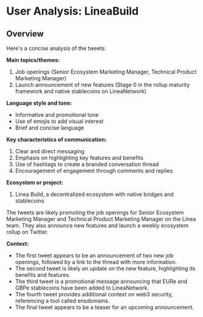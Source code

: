 # User Analysis: LineaBuild

## Overview

Here's a concise analysis of the tweets:

**Main topics/themes:**

1. Job openings (Senior Ecosystem Marketing Manager, Technical Product Marketing Manager)
2. Launch announcement of new features (Stage 0 in the rollup maturity framework and native stablecoins on LineaNetwork)

**Language style and tone:**

* Informative and promotional tone
* Use of emojis to add visual interest
* Brief and concise language

**Key characteristics of communication:**

1. Clear and direct messaging
2. Emphasis on highlighting key features and benefits
3. Use of hashtags to create a branded conversation thread
4. Encouragement of engagement through comments and replies

**Ecosystem or project:**

1. Linea Build, a decentralized ecosystem with native bridges and stablecoins

The tweets are likely promoting the job openings for Senior Ecosystem Marketing Manager and Technical Product Marketing Manager on the Linea team. They also announce new features and launch a weekly ecosystem rollup on Twitter.

**Context:**

* The first tweet appears to be an announcement of two new job openings, followed by a link to the thread with more information.
* The second tweet is likely an update on the new feature, highlighting its benefits and features.
* The third tweet is a promotional message announcing that EURe and GBPe stablecoins have been added to LineaNetwork.
* The fourth tweet provides additional context on web3 security, referencing a tool called ensdomains.
* The final tweet appears to be a teaser for an upcoming announcement.